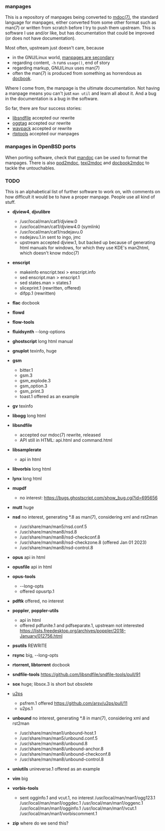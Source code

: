### manpages

This is a repository of manpages being converted to
[mdoc(7)](http://man.openbsd.org/mdoc),
the standard language for manpages,
either converted from some other format such as man(7)
or written from scratch before I try to push them upstream.
This is software I use and/or like, but has documentation
that could be improved (or does not have documentation).

Most often, upstream just doesn't care, because

* in the GNU/Linux world,
[manpages are secondary](https://www.gnu.org/prep/standards/html_node/Man-Pages.html#Man-Pages)
* regarding content, `-h` runs `usage()`, end of story
* regarding markup, GNU/Linux uses man(7)
* often the man(7) is produced from something as horrendous as
  [docbook](https://undeadly.org/cgi?action=article&sid=20190419101505).

Where I come from, the manpage is the ultimate documentation.
Not having a manpage means you can't just `man util` and learn all about it.
And a bug in the documentation is a bug in the software.

So far, there are four success stories:

* [libsndfile](https://github.com/libsndfile/libsndfile) accepted our rewrite
* [oggtag](https://oggtag.sourceforge.net/) accepted our rewrite
* [wavpack](https://github.com/dbry/WavPack) accepted or rewrite
* [rtptools](https://github.com/irtlab/rtptools) accepted our manpages

### manpages in OpenBSD ports

When porting software, check that
[mandoc](http://www.openbsd.org/faq/ports/specialtopics.html#Mandoc)
can be used to format the manpages.
There is also
[pod2mdoc](http://mdocml.bsd.lv/pod2mdoc/),
[texi2mdoc](http://mdocml.bsd.lv/texi2mdoc/) and
[docbook2mdoc](http://mdocml.bsd.lv/docbook2mdoc/)
to tackle the untouchables.

### TODO

This is an alphabetical list of further software to work on,
with comments on how difficult it would be to have a proper manpage.
People use all kind of stuff.

* **djview4**, **djvulibre**
	* /usr/local/man/cat1/djview.0
	* /usr/local/man/cat1/djview4.0 (symlink)
	* /usr/local/man/cat1/nsdejavu.0
	* nsdejavu.1.in sent to ingo, jmc
	* upstream accepted djview.1, but backed up
	because of generating html manuals for windows,
	for which they use KDE's man2html, which doesn't know mdoc(7)

* **enscript**
    * makeinfo enscript.texi > enscript.info
    * sed enscript.man > enscript.1
    * sed states.man > states.1
    * sliceprint.1 (rewritten, offered)
    * difpp.1 (rewritten)

* **flac**
	docbook

* **flowd**
* **flow-tools**

* **fluidsynth**
	--long-options

* **ghostscript**
	long html manual

* **gnuplot**
	texinfo, huge

* **gsm**
	* bitter.1
	* gsm.3
	* gsm_explode.3
	* gsm_option.3
	* gsm_print.3
	* toast.1 offered as an example

* **gv**
	texinfo

* **libogg**
	long html

* **libsndfile**
	* accepted our mdoc(7) rewrite, released
	* API still in HTML: api.html and command.html

* **libsamplerate**
	* api in html

* **libvorbis**
	long html

* **lynx**
	long html

* **mupdf**
	* no interest: https://bugs.ghostscript.com/show_bug.cgi?id=695656

* **mutt**
	huge

* **nsd**
	no interest, generating *.8 as man(7), considering xml and rst2man
	* /usr/share/man/man5/nsd.conf.5
	* /usr/share/man/man8/nsd.8
	* /usr/share/man/man8/nsd-checkconf.8
	* /usr/share/man/man8/nsd-checkzone.8 (offered Jan 01 2023)
	* /usr/share/man/man8/nsd-control.8

* **opus**
	api in html

* **opusfile**
	api in html

* **opus-tools**
	* --long-opts
	* offered opusrtp.1

* **pdftk**
	offered, no interest

* **poppler**, **poppler-utils**
	* api in html
	* offered pdfunite.1 and pdfseparate.1, upstream not interested
	https://lists.freedesktop.org/archives/poppler/2018-January/012756.html

* **psutils**
	REWRITE

* **rsync**
	big, --long-opts

* **rtorrent, libtorrent**
	docbook

* **sndfile-tools**
	https://github.com/libsndfile/sndfile-tools/pull/91

* **sox**
	huge; libsox.3 is short but obsolete

* [u2ps](https://github.com/arsv/u2ps/)
    * psfrem.1 offered https://github.com/arsv/u2ps/pull/11
    * u2ps.1

* **unbound**
	no interest, generating *.8 in man(7), considering xml and rst2man
	* /usr/share/man/man1/unbound-host.1
	* /usr/share/man/man5/unbound.conf.5
	* /usr/share/man/man8/unbound.8
	* /usr/share/man/man8/unbound-anchor.8
	* /usr/share/man/man8/unbound-checkconf.8
	* /usr/share/man/man8/unbound-control.8

* **uniutils**
	unireverse.1 offered as an example

* **vim**
	big

* **vorbis-tools**
	* sent ogginfo.1 and vcut.1, no interest
	/usr/local/man/man1/ogg123.1
	/usr/local/man/man1/oggdec.1
	/usr/local/man/man1/oggenc.1
	/usr/local/man/man1/ogginfo.1
	/usr/local/man/man1/vcut.1
	/usr/local/man/man1/vorbiscomment.1

* **zip**
	where do we send this?
